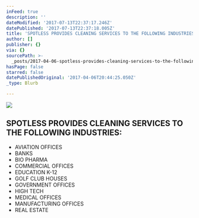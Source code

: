 ```yaml
---
inFeed: true
description: ''
dateModified: '2017-07-13T22:37:17.246Z'
datePublished: '2017-07-13T22:37:18.005Z'
title: 'SPOTLESS PROVIDES CLEANING SERVICES TO THE FOLLOWING INDUSTRIES:'
author: []
publisher: {}
via: {}
sourcePath: >-
  _posts/2017-04-06-spotless-provides-cleaning-services-to-the-following-industr.md
hasPage: false
starred: false
datePublishedOriginal: '2017-04-06T20:44:25.050Z'
_type: Blurb

---
```

![](https://the-grid-user-content.s3-us-west-2.amazonaws.com/f0005edd-b026-4390-92f5-da17b93d8c2d.png)

## SPOTLESS PROVIDES CLEANING SERVICES TO THE FOLLOWING INDUSTRIES:

* AVIATION OFFICES
* BANKS
* BIO PHARMA
* COMMERCIAL OFFICES
* EDUCATION K-12
* GOLF CLUB HOUSES
* GOVERNMENT OFFICES
* HIGH TECH
* MEDICAL OFFICES
* MANUFACTURING OFFICES
* REAL ESTATE